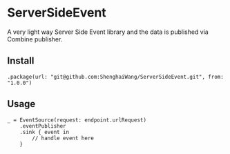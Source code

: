 # ServerSideEvent

A very light way Server Side Event library and the data is published via Combine publisher.

## Install

    .package(url: "git@github.com:ShenghaiWang/ServerSideEvent.git", from: "1.0.0")

## Usage

    _ = EventSource(request: endpoint.urlRequest)
        .eventPublisher
        .sink { event in
            // handle event here
        }
